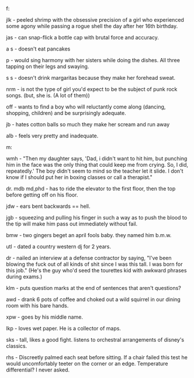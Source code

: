 f:

 jlk - peeled shrimp with the obsessive precision of a girl who
experienced some agony while passing a rogue shell the day after her
16th birthday.

 jas - can snap-flick a bottle cap with brutal force and accuracy.
 
 a s - doesn't eat pancakes
 

 p - would sing harmony with her sisters while doing the dishes. All
three tapping on their legs and swaying.

 s s - doesn't drink margaritas because they make her forehead sweat.

 nrm - is not the type of girl you'd expect to be the subject of punk
rock songs. (but, she is. (A lot of them))

 off - wants to find a boy who will reluctantly come along (dancing,
shopping, children) and be surprisingly adequate.

 jb - hates cotton balls so much they make her scream and run away

 alb - feels very pretty and inadequate.


 
 m:

 wmh - "Then my daughter says, 'Dad, i didn't want to hit him, but punching him in the 
 face was the only thing that could keep me from crying. So, I did, repeatedly.' The boy 
 didn't seem to mind so the teacher let it slide. I don't know if I should put her in 
 boxing classes or call a therapist."

 dr. mdb md,phd - has to ride the elevator to the first floor, then the
top before getting off on his floor.

 jdw - ears bent backwards == hell.

 jgb - squeezing and pulling his finger in such a way as to push the
blood to the tip will make him pass out immediately without fail.

 bmw - two gingers beget an april fools baby. they named him b.m.w.

 utl - dated a country western dj for 2 years.

 dr - nailed an interview at a defense contractor by saying, "I've been
blowing the fuck out of all kinds of shit since I was this tall. I was
born for this job." (He's the guy who'd seed the tourettes kid with
awkward phrases during exams.)

 klm - puts question marks at the end of sentences that aren't
questions?

 awd - drank 6 pots of coffee and choked out a wild squirrel in our
dining room with his bare hands.

 xpw - goes by his middle name.

 lkp - loves wet paper. He is a collector of maps.

 sks - tall, likes a good fight. listens to orchestral arrangements of
disney's classics.

 rhs - Discreetly palmed each seat before sitting. If a chair failed
this test he would uncomfortably teeter on the corner or an edge.
Temperature differential? I never asked.

